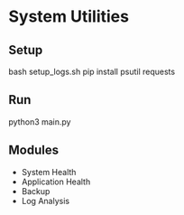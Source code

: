 # System Utilities

## Setup
bash setup_logs.sh
pip install psutil requests

## Run
python3 main.py

## Modules
- System Health
- Application Health
- Backup
- Log Analysis
